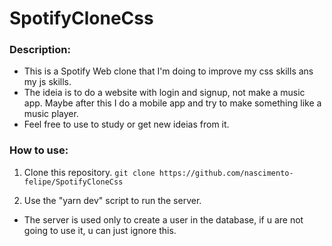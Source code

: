 # SpotifyCloneCss
 ### Description:

   * This is a Spotify Web clone that I'm doing to improve my css skills ans my js skills. 
   * The ideia is to do a website with login and signup, not make a music app. Maybe after this I do a mobile app and try to make something like a music player.
   * Feel free to use to study or get new ideias from it.
   
### How to use:
1. Clone this repository.
``
git clone https://github.com/nascimento-felipe/SpotifyCloneCss
``

2. Use the "yarn dev" script to run the server.
  * The server is used only to create a user in the database, if u are not going to use it, u can just ignore this.
